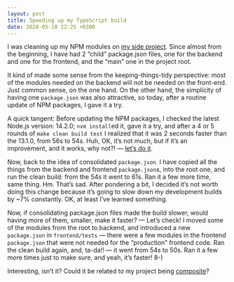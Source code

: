 ```yaml
---
layout: post
title: Speeding up my TypeScript build
date: 2020-05-10 22:25 +0300
---
```


I was cleaning up my NPM modules on [my side project][0]. Since almost from the beginning, I have had 2 “child” package.json files, one for the backend and one for the frontend, and the “main” one in the project root.

[0]: https://github.com/gurdiga/repetitor.tsx

It kind of made some sense from the keeping-things-tidy perspective: most of the modules needed on the backend will not be needed on the front-end. Just common sense, on the one hand. On the other hand, the simplicity of having one `package.json` was also attractive, so today, after a routine update of NPM packages, I gave it a try.

A quick tangent: Before updating the NPM packages, I checked the latest Node.js version: 14.2.0; `nvm install`ed it, gave it a try, and after a 4 or 5 rounds of `make clean build test` I realized that it was 2 seconds faster than the 13.1.0, from 56s to 54s. Huh, OK, it’s not much, but if it’s an improvement, and it works, why not?! — [let’s do it][1].

[1]: https://github.com/gurdiga/repetitor.tsx/commit/89681cc675ca113adcc25f2945fa3dcc40e71fa8

Now, back to the idea of consolidated `package.json`. I have copied all the things from the backend and frontend `package.json`s, into the root one, and run the clean build: from the 54s it went to 61s. Ran it a few more time, same thing. Hm. That’s sad. After pondering a bit, I decided it’s not worth doing this change because it’s going to slow down my development builds by ~7% constantly. OK, at least I’ve learned something.

Now, if consolidating package.json files made the build slower, would having more of them, smaller, make it faster? — Let’s check! I moved some of the modules from the root to backend, and introduced a new `package.json` in `frontend/tests` — there were a few modules in the frontend `package.json` that were not needed for the “production” frontend code. Ran the clean build again, and, ta-da!! — it went from 54s to 50s. Ran it a few more times just to make sure, and yeah, it’s faster! 8-)

Interesting, isn’t it? Could it be related to my project being [composite][2]?

[2]: https://www.typescriptlang.org/docs/handbook/project-references.html#composite
